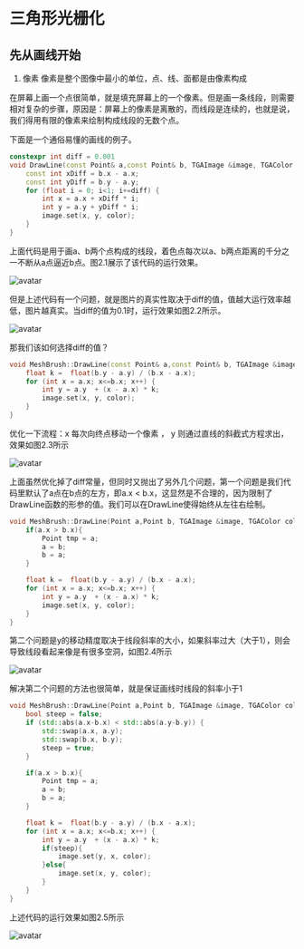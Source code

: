 # 三角形光栅化

## 先从画线开始

1. 像素
   像素是整个图像中最小的单位，点、线、面都是由像素构成

在屏幕上画一个点很简单，就是填充屏幕上的一个像素。但是画一条线段，则需要相对复杂的步骤，原因是：屏幕上的像素是离散的，而线段是连续的，也就是说，我们得用有限的像素来绘制构成线段的无数个点。

下面是一个通俗易懂的画线的例子。

```cpp
constexpr int diff = 0.001
void DrawLine(const Point& a,const Point& b, TGAImage &image, TGAColor color){
    const int xDiff = b.x - a.x;
    const int yDiff = b.y - a.y;
    for (float i = 0; i<1; i+=diff) { 
        int x = a.x + xDiff * i; 
        int y = a.y + yDiff * i; 
        image.set(x, y, color); 
    } 
}
```
上面代码是用于画a、b两个点构成的线段，着色点每次以a、b两点距离的千分之一不断从a点逼近b点。图2.1展示了该代码的运行效果。

![avatar](./images/2.1.tga)

但是上述代码有一个问题，就是图片的真实性取决于diff的值，值越大运行效率越低，图片越真实。当diff的值为0.1时，运行效果如图2.2所示。

![avatar](./images/2.2.tga)

那我们该如何选择diff的值？

```cpp
void MeshBrush::DrawLine(const Point& a,const Point& b, TGAImage &image, TGAColor color){
    float k =  float(b.y - a.y) / (b.x - a.x);
    for (int x = a.x; x<=b.x; x++) { 
        int y = a.y  + (x - a.x) * k; 
        image.set(x, y, color); 
    }  
}
```

优化一下流程：x 每次向终点移动一个像素 ， y 则通过直线的斜截式方程求出，效果如图2.3所示

![avatar](./images/2.3.tga)

上面虽然优化掉了diff常量，但同时又抛出了另外几个问题，第一个问题是我们代码里默认了a点在b点的左方，即a.x < b.x，这显然是不合理的，因为限制了DrawLine函数的形参的值。我们可以在DrawLine使得始终从左往右绘制。

```cpp
void MeshBrush::DrawLine(Point a,Point b, TGAImage &image, TGAColor color){
    if(a.x > b.x){
        Point tmp = a;
        a = b;
        b = a;
    }

    float k =  float(b.y - a.y) / (b.x - a.x);
    for (int x = a.x; x<=b.x; x++) { 
        int y = a.y  + (x - a.x) * k; 
        image.set(x, y, color); 
    }  
}
```
第二个问题是y的移动精度取决于线段斜率的大小，如果斜率过大（大于1），则会导致线段看起来像是有很多空洞，如图2.4所示

![avatar](./images/2.4.tga)

解决第二个问题的方法也很简单，就是保证画线时线段的斜率小于1

```cpp
void MeshBrush::DrawLine(Point a,Point b, TGAImage &image, TGAColor color){
    bool steep = false;
    if (std::abs(a.x-b.x) < std::abs(a.y-b.y)) {
        std::swap(a.x, a.y); 
        std::swap(b.x, b.y); 
        steep = true; 
    } 

    if(a.x > b.x){
        Point tmp = a;
        a = b;
        b = a;
    }

    float k =  float(b.y - a.y) / (b.x - a.x);
    for (int x = a.x; x<=b.x; x++) { 
        int y = a.y  + (x - a.x) * k; 
        if(steep){
            image.set(y, x, color); 
        }else{
            image.set(x, y, color); 
        }
    }  
}
```
上述代码的运行效果如图2.5所示

![avatar](./images/2.5.tga)